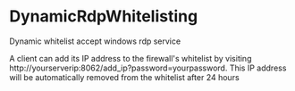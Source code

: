 # DynamicRdpWhitelisting
Dynamic whitelist accept windows rdp service



 A client can add its IP address to the firewall's whitelist by visiting http://yourserverip:8062/add_ip?password=yourpassword. This IP address will be automatically removed from the whitelist after 24 hours
